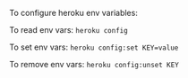 To configure heroku env variables:

To read env vars:
`heroku config`

To set env vars:
`heroku config:set KEY=value`

To remove env vars:
`heroku config:unset KEY`
